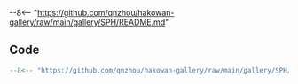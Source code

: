 --8<-- "https://github.com/qnzhou/hakowan-gallery/raw/main/gallery/SPH/README.md"

## Code

```py
--8<-- "https://github.com/qnzhou/hakowan-gallery/raw/main/gallery/SPH/sph.py"
```
